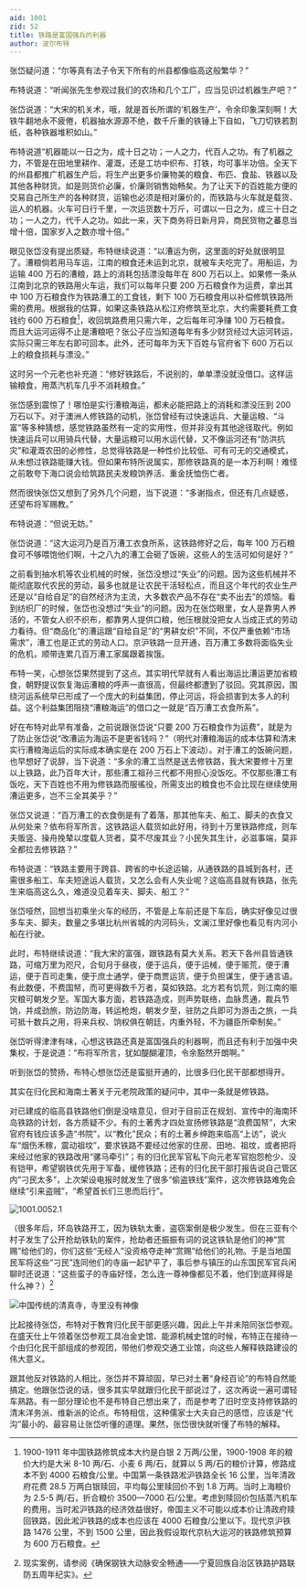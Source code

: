 ```yaml
---
aid: 1001
zid: 52
title: 铁路是富国强兵的利器
author: 波尔布特
---
```


张岱疑问道：“尔等真有法子令天下所有的州县都像临高这般繁华？”

布特说道：“听闻张先生参观过我们的农场和几个工厂，应当见识过机器生产吧？”

张岱说道：“大宋的机关术，哦，就是首长所谓的‘机器生产’，令余印象深刻啊！大铁牛翻地永不疲倦，机器抽水源源不绝，数千斤重的铁锤上下自如，飞刀切铁若割纸，各种铁器堆积如山。”

布特说道“机器能以一日之为，成十日之功；一人之力，代百人之功。有了机器之力，不管是在田地里耕作、灌溉，还是工坊中织布、打铁，均可事半功倍。全天下的州县都推广机器生产后，将生产出更多价廉物美的粮食、布匹、食盐、铁器以及其他各种财货。如是则货价必廉，价廉则销售始畅矣。为了让天下的百姓能方便的交易自己所生产的各种财货，运输也必须是相对廉价的，而铁路与火车就是载货、运人的机器。火车可日行千里，一次运货数十万斤，可谓以一日之为，成三十日之功；一人之力，代千人之功。如此一来，天下商务将日新月异，商民货物之蕃息当增十倍，国家岁入之数亦增十倍。”

眼见张岱没有提出质疑，布特继续说道：“以漕运为例，这里面的好处就很明显了。漕粮倘若用马车运，江南的粮食还未运到北京，就被车夫吃完了。用船运，为运输 400 万石的漕粮，路上的消耗包括漂没每年在 800 万石以上。如果修一条从江南到北京的铁路用火车运，我们可以每年只要 200 万石粮食作为运费，拿出其中 100 万石粮食作为铁路漕工的工食钱，剩下 100 万石粮食用以补偿修筑铁路所需的费用。根据我的估算，如果这条铁路从松江府修筑至北京，大约需要耗费工食钱约 600 万石粮食[^注1]，收回筑路费用只需六年，之后每年可净赚 100 万石粮食。而且大运河运得不止是漕粮吧？张公子应当知道每年有多少财货经过大运河转运，实际只需三年左右即可回本。此外，还可每年为天下百姓与官府省下 600 万石以上的粮食损耗与漂没。”

这时另一个元老也补充道：“修好铁路后，不说别的，单单漂没就没借口。这样运输粮食，用蒸汽机车几乎不消耗粮食。”

张岱感到震惊了！哪怕是实行漕粮海运，都未必能把路上的消耗和漂没压到 200 万石以下。对于澳洲人修铁路的动机，张岱曾经有过快速运兵、大量运粮、“斗富”等多种猜想，感觉铁路虽然有一定的实用性，但并非没有其他途径取代。例如快速运兵可以用骑兵代替，大量运粮可以用水运代替，又不像运河还有“防洪抗灾”和灌溉农田的必修性，总觉得铁路是一种性价比较低、可有可无的交通模式，从未想过铁路能赚大钱。但如果布特所说属实，那修铁路真的是一本万利啊！难怪之前敢夸下海口说会给筑路民夫发粮饷养活、重金抚恤伤亡者。

然而很快张岱又想到了另外几个问题，当下说道：“多谢指点，但还有几点疑惑，还望布将军赐教。”

布特说道：“但说无妨。”

张岱说道：“这大运河乃是百万漕工衣食所系，这铁路修好之后，每年 100 万石粮食可不够喂饱他们啊，十之八九的漕工会砸了饭碗，这些人的生活可如何是好？”

之前看到抽水机等农业机械的时候，张岱没想过“失业”的问题。因为这些机械并不能彻底取代农民的劳动，最多也就是让农民干活轻松点，而且这个年代的农业生产还是以“自给自足”的自然经济为主流，大多数农产品不存在“卖不出去”的烦恼。看到纺织厂的时候，张岱也没想过“失业”的问题。因为在张岱眼里，女人是靠男人养活的，不管女人织不织布，都靠男人提供口粮，他压根就没把女人当成正式的劳动力看待。但“商品化”的漕运跟“自给自足”的“男耕女织”不同，不仅严重依赖“市场需求”，漕工也是正式的劳动人口。京沪铁路一旦开通，百万漕工多数将面临失业的危机，顺带连累几百万漕工家属跟着挨饿。

布特一笑，心想张岱果然提到了这点。其实明代早就有人看出海运比漕运更加省粮食，朝野提议恢复海运漕粮的呼声一直很高，但最终都遭到了驳回。究其原因，围绕河运系统早已形成了一个庞大的利益集团，停止河运，将会损害到太多人的利益。这个利益集团阻挠“漕粮海运”的借口之一就是“百万漕工衣食所系”。

好在布特对此早有准备，之前说跟张岱说“只要 200 万石粮食作为运费”，就是为了防止张岱说“改漕运为海运不是更省钱吗？”（明代对漕粮海运的成本估算和清末实行漕粮海运后的实际成本确实是在 200 万石上下波动）。对于漕工的饭碗问题，也早想好了说辞，当下说道：“多余的漕工当然是送去修铁路，我大宋要修十万里以上铁路，此乃百年大计，那些漕工祖孙三代都不用担心没饭吃。不仅那些漕工有饭吃，天下百姓也不用为修铁路而服徭役，所需支出的粮食也不会比现在继续使用漕运更多，岂不三全其美乎？”

张岱又说道：“百万漕工的衣食倒是有了着落，那其他车夫、船工、脚夫的衣食又从何处来？依布将军所言，这铁路运人载货如此好用，待到十万里铁路修成，则车夫贩竖、操舟挽辇以度载人货者，莫不尽废其业？小民失其生计，必滋事端，莫非全都拉去修铁路？”

布特说道：“铁路主要用于跨县、跨省的中长途运输，从通铁路的县城到各村，还需很多船工、车夫短途运人载货，又怎么会有人失业呢？这临高县就有铁路，张先生来临高这么久，难道没见着车夫、脚夫、船工？”

张岱哑然，回想当初乘坐火车的经历，不管是上车前还是下车后，确实好像见过很多车夫、脚夫，数量之多堪比杭州省城的内河码头，文澜江里好像也看见有内河小船在行驶。

此时，布特继续说道：“我大宋的富强，跟铁路有莫大关系。若天下各州县皆通铁路，可缩万里为咫尺，合旬月于昼夜，便于运兵，便于运械，便于赈荒，便于漕运，便于百司走集，便于庶士通学，便于商贾运货，便于负担谋生，便于通言语。有此数便，不费国帑，而可更得数千万者，莫如铁路。北方若有饥荒，则江南的赈灾粮可朝发夕至。军国大事方面，若铁路造成，则声势联络，血脉贯通，裁兵节饷，并成劲旅，防边防海，转运枪炮，朝发夕至，驻防之兵即可为游击之旅，一兵可抵十数兵之用，将来兵权、饷权俱在朝廷，内重外轻，不为疆臣所牵制矣。”

张岱听得津津有味，心想这铁路还真是富国强兵的利器啊，而且还有利于加强中央集权，于是说道：“布将军所言，犹如醍醐灌顶，令余豁然开朗啊。”

听到张岱的赞扬，布特心想张岱还是蛮挺开通的，比很多归化民干部都想得开。

其实在归化民和海南土著关于元老院政策的疑问中，其中一条就是修铁路。

对已建成的临高县铁路他们倒是没啥意见，但对于目前正在规划、宣传中的海南环岛铁路的计划，各方质疑不少。有的土著秀才四处宣扬修铁路是“浪费国帑”，大宋官府有钱应该多造“书院”，以“教化”民众；有的土著乡绅跑来临高“上访”，说火车“烟伤禾稼，震动祖坟”，要求铁路不要经过他家的住房、田地、祖坟，或者把将来经过他家的铁路改用“骡马牵引”；有的归化民军官私下向元老军官抱怨枪少、没有铠甲，希望钢铁优先用于军备，缓修铁路；还有的归化民干部打报告说自己管区内“刁民太多”，上次架设电报时就发生了很多“偷盗铁线”案件，这次修铁路难免会继续“引来盗贼”，“希望首长们三思而后行”。

![1001.0052.1](/1001/0052/1.webp)

（很多年后，环岛铁路开工，因为铁轨太重，盗窃案倒是极少发生。但在三亚有个村子发生了公开抢劫铁轨的案件，抢劫者还振振有词的说这铁轨是他们的神“赏赐”给他们的，你们这些“无经人”没资格夺走神“赏赐”给他们的礼物。于是当地国民军将这些“刁民”连同他们的寺庙一起铲平了，事后参与镇压的山东国民军官兵闲聊时还说道：“这些蛮子的寺庙好怪，怎么连一尊神像都见不着，他们到底拜得是什么神？）[^注2]

![中国传统的清真寺，寺里没有神像](/1001/0052/2.webp)

比起接待张岱，布特对于教育归化民干部更感兴趣，因此上午并未陪同张岱参观。在盛天仕上午领着张岱参观工具冶金史馆、能源机械史馆的时候，布特正在接待一个由归化民干部组成的参观团，带他们参观交通工业馆，向这些人解释铁路建设的伟大意义。

跟其他反对铁路的人相比，张岱并不算顽固，早已对土著“身经百论”的布特自然能搞定。他跟张岱说的话，很多其实早就跟归化民干部说过了，这次再说一遍可谓轻车熟路。有一部分理论也不是布特自己想出来了，而是参考了旧时空支持修铁路的清末洋务派、维新派的论点。布特相信，这种儒家士大夫自己的感悟，应该是“代沟”最小的、最容易让张岱听懂的道理。果然，张岱很快就听懂了布特的解释。

[^注1]: 1900-1911 年中国铁路修筑成本大约是白银 2 万两/公里，1900-1908 年的粮价大约是大米 8-10 两/石、小麦 6 两/石，就算以 5 两/石的粮价计算，修路成本不到 4000 石粮食/公里。中国第一条铁路淞沪铁路全长 16 公里，当年清政府花费 28.5 万两白银赎回，平均每公里赎回价不到 1.8 万两。当时上海粮价为 2.5-5 两/石，折合粮价 3500—7000 石/公里。考虑到赎回价包括蒸汽机车的费用，当时淞沪铁路的经济效益很好，帝国主义不可能以成本价让清政府赎回铁路，因此淞沪铁路的成本也应该在 4000 石粮食/公里以下。现代京沪铁路 1476 公里，不到 1500 公里，因此我假设取代京杭大运河的铁路修筑预算为 600 万石粮食。
[^注2]: 现实案例，请参阅《确保钢铁大动脉安全畅通——宁夏回族自治区铁路护路联防五周年纪实》。
